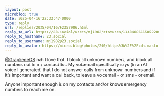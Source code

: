 ```yaml
---
layout: post
microblog: true
date: 2025-04-16T22:33:47-0000
type: reply
url: /replies/2025/04/16/62357906.html
reply_to_url: https://23.social/users/mj1982/statuses/114348861650522803
reply_to_hostname: 23.social
reply_to_username: mj1982@23.social
reply_to_avatar: https://micro.blog/photos/200/https%3A%2F%2Fcdn.masto.host%2Fnum23social%2Faccounts%2Favatars%2F112%2F065%2F764%2F990%2F814%2F317%2Foriginal%2F7e9a2ccf1a746c05.jpg
---
```

<p><span class="h-card"><a href="https://micro.blog/GrapheneOS@grapheneos.social" class="u-url mention">@GrapheneOS</a></span> nah I love that. I block all unknown numbers, and block all numbers not in my contact list. My voicemail specifically says (in an AI voice I generated) that I do not answer calls from unknown numbers and if it’s important and want a call back, to leave a voicemail - or sms - or email.</p>
<p>Anyone important enough is on my contacts and/or knows emergency numbers to reach me on.</p>
